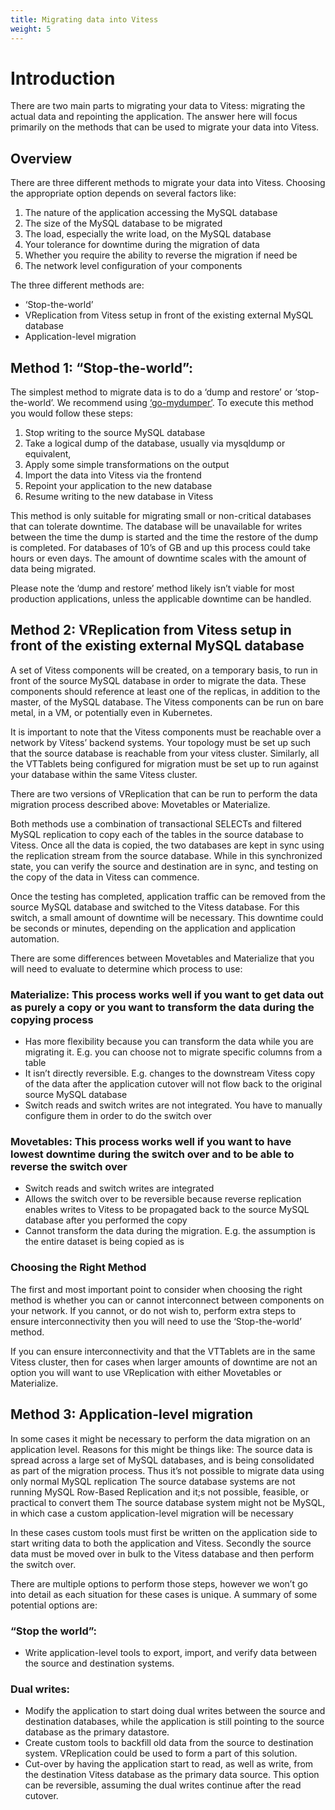 ```yaml
---
title: Migrating data into Vitess
weight: 5
---
```


# Introduction 

There are two main parts to migrating your data to Vitess: migrating the actual data and repointing the application. The answer here will focus primarily on the methods that can be used to migrate your data into Vitess.

## Overview

There are three different methods to migrate your data into Vitess. Choosing the appropriate option depends on several factors like:
1. The nature of the application accessing the MySQL database
1. The size of the MySQL database to be migrated
1. The load, especially the write load, on the MySQL database
1. Your tolerance for downtime during the migration of data
1. Whether you require the ability to reverse the migration if need be
1. The network level configuration of your components

The three different methods are:
+ ‘Stop-the-world’
+ VReplication from Vitess setup in front of the existing external MySQL database
+ Application-level migration

## Method 1: “Stop-the-world”:

The simplest method to migrate data is to do a ‘dump and restore’ or ‘stop-the-world’. We recommend using [‘go-mydumper’](https://github.com/aquarapid/go-mydumper). To execute this method you would follow these steps:
1. Stop writing to the source MySQL database
1. Take a logical dump of the database, usually via mysqldump or equivalent,
1. Apply some simple transformations on the output
1. Import the data into Vitess via the frontend
1. Repoint your application to the new database  
1. Resume writing to the new database in Vitess 

This method is only suitable for migrating small or non-critical databases that can tolerate downtime. The database will be unavailable for writes between the time the dump is started and the time the restore of the dump is completed. For databases of 10’s of GB and up this process could take hours or even days. The amount of downtime scales with the amount of data being migrated.

Please note the ‘dump and restore’ method likely isn’t viable for most production applications, unless the applicable downtime can be handled. 

## Method 2: VReplication from Vitess setup in front of the existing external MySQL database 

A set of Vitess components will be created, on a temporary basis, to run in front of the source MySQL database in order to migrate the data. These components should reference at least one of the replicas, in addition to the master, of the MySQL database. The Vitess components can be run on bare metal, in a VM, or potentially even in Kubernetes. 

It is important to note that the Vitess components must be reachable over a network by Vitess’ backend systems. Your topology must be set up such that the source database is reachable from your vitess cluster. Similarly, all the VTTablets being configured for migration must be set up to run against your database within the same Vitess cluster. 

There are two versions of VReplication that can be run to perform the data migration process described above: Movetables or Materialize. 

Both methods use a combination of transactional SELECTs and filtered MySQL replication to copy each of the tables in the source database to Vitess. Once all the data is copied, the two databases are kept in sync using the replication stream from the source database. While in this synchronized state, you can verify the source and destination are in sync, and testing on the copy of the data in Vitess can commence.

Once the testing has completed, application traffic can be removed from the source MySQL database and switched to the Vitess database. For this switch, a small amount of downtime will be necessary. This downtime could be seconds or minutes, depending on the application and application automation.

There are some differences between Movetables and Materialize that you will need to evaluate to determine which process to use:

### Materialize: This process works well if you want to get data out as purely a copy or you want to transform the data during the copying process
+ Has more flexibility because you can transform the data while you are migrating it. E.g. you can choose not to migrate specific columns from a table
+ It isn’t directly reversible. E.g. changes to the downstream Vitess copy of the data after the application cutover will not flow back to the original source MySQL database
+ Switch reads and switch writes are not integrated. You have to manually configure them in order to do the switch over

### Movetables: This process works well if you want to have lowest downtime during the switch over and to be able to reverse the switch over
+ Switch reads and switch writes are integrated
+ Allows the switch over to be reversible because reverse replication enables writes to Vitess to be propagated back to the source MySQL database after you performed the copy
+ Cannot transform the data during the migration. E.g. the assumption is the entire dataset is being copied as is 

### Choosing the Right Method

The first and most important point to consider when choosing the right method is whether you can or cannot interconnect between components on your network. If you cannot, or do not wish to, perform extra steps to ensure interconnectivity then you will need to use the ‘Stop-the-world’ method. 

If you can ensure interconnectivity and that the VTTablets are in the same Vitess cluster, then for cases when larger amounts of downtime are not an option you will want to use VReplication with either Movetables or Materialize. 

## Method 3: Application-level migration

In some cases it might be necessary to perform the data migration on an application level.  Reasons for this might be things like:
The source data is spread across a large set of MySQL databases, and is being consolidated as part of the migration process. Thus it’s not possible to migrate data using only normal MySQL replication
The source database systems are not running MySQL Row-Based Replication  and it;s not possible, feasible, or practical to convert them
The source database system might not be MySQL, in which case a custom application-level migration will be necessary

In these cases custom tools must first be written on the application side to start writing data to both the application and Vitess. Secondly the source data must be moved over in bulk to the Vitess database and then perform the switch over. 

There are multiple options to perform those steps, however we won’t go into detail as each situation for these cases is unique. A summary of some potential options are:

### “Stop the world”:  
+ Write application-level tools to export, import, and verify data between the source and destination systems.

### Dual writes:  
+ Modify the application to start doing dual writes between the source and destination databases, while the application is still pointing to the source database as the primary datastore. 
+ Create custom tools to backfill old data from the source to destination system. VReplication could be used to form a part of this solution.
+ Cut-over by having the application start to read, as well as write, from the destination Vitess database as the primary data source. This option can be reversible, assuming the dual writes continue after the read cutover.
